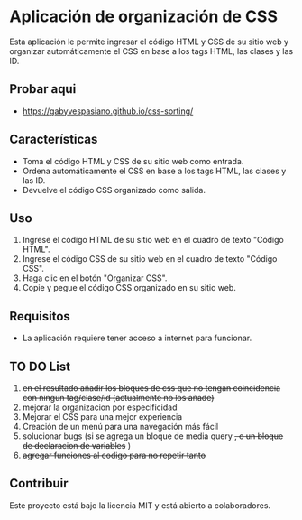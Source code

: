 # Aplicación de organización de CSS

Esta aplicación le permite ingresar el código HTML y CSS de su sitio web y organizar automáticamente el CSS en base a los tags HTML, las clases y las ID.
## Probar aqui
- https://gabyvespasiano.github.io/css-sorting/
## Características
- Toma el código HTML y CSS de su sitio web como entrada.
- Ordena automáticamente el CSS en base a los tags HTML, las clases y las ID.
- Devuelve el código CSS organizado como salida.

## Uso
1. Ingrese el código HTML de su sitio web en el cuadro de texto "Código HTML".
2. Ingrese el código CSS de su sitio web en el cuadro de texto "Código CSS".
3. Haga clic en el botón "Organizar CSS".
4. Copie y pegue el código CSS organizado en su sitio web.

## Requisitos
- La aplicación requiere tener acceso a internet para funcionar.

## TO DO List

1. ~~en el resultado añadir los bloques de css que no tengan coincidencia con ningun tag/clase/id (actualmente no los añade)~~
2. mejorar la organizacion por especificidad
3. Mejorar el CSS para una mejor experiencia
4. Creación de un menú para una navegación más fácil
5. solucionar bugs (si se agrega un bloque de media query ~~, o un bloque de declaracion de variables~~ )
6. ~~agregar funciones al codigo para no repetir tanto~~

## Contribuir
Este proyecto está bajo la licencia MIT y está abierto a colaboradores.
